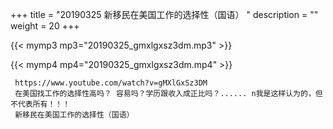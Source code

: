 +++
title = "20190325  新移民在美国工作的选择性（国语） "
description = ""
weight = 20
+++

{{< mymp3 mp3="20190325_gmxlgxsz3dm.mp3" >}}

{{< mymp4 mp4="20190325_gmxlgxsz3dm.mp4" >}}

     https://www.youtube.com/watch?v=gMXlGxSz3DM 
     在美国找工作的选择性高吗？ 容易吗？学历跟收入成正比吗？...... n我是这样认为的，但不代表所有！！！ 
     新移民在美国工作的选择性（国语） 

